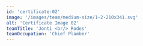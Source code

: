 ```yaml
---
id: 'certificate-02'
image: '/images/team/medium-size/1-2-210x341.svg'
alt: 'Certificate Image 02'
teamTitle: 'Jonti <br/> Rodes'
teamOccupation: 'Chief Plamber'
---
```

